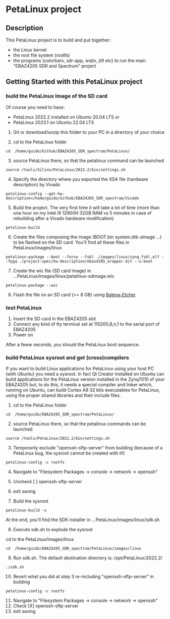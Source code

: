 # PetaLinux project
 
## Description

This PetaLinux project is to build and put together:
* the Linux kernel
* the root file system (rootfs)
* the programs (colorbars, sdr-app, wsjtx, jt9 etc)
to run the main "EBAZ4205 SDR and Spectrum" project

## Getting Started with this PetaLinux project

### build the PetaLinux Image of the SD card

Of course you need to have:
* PetaLinux 2022.2 installed on Ubuntu 20.04 LTS or 
* PetaLinux 2023.1 on Ubuntu 22.04 LTS

1. Git or download/unzip this folder to your PC in a directory of your choice

2. cd to the PetaLinux folder
```
cd  /home/guido/Github/EBAZ4205_SDR_spectrum/PetaLinux/ 
```
3. source PetaLinux there, so that the petalinux command can be launched
```
source /tools/Xilinx/PetaLinux/2022.2/bin/settings.sh 
```
4. Specify the directory where you exported the XSA file (hardware description) by Vivado
```
petalinux-config --get-hw-description=/home/guido/Github/EBAZ4205_SDR_spectrum/Vivado
```

5. Build the project. The very first time it will take a lot of time (more than one hour on my Intel i9 12900H 32GB RAM vs 5 minutes in case of rebuilding after a Vivado hardware modification)
```
petalinux-build
```
6. Create the files composing the image (BOOT.bin system.dtb uImage ...) to be flashed on the SD card. You'll find all these files in PetaLinux/images/linux
```
petalinux-package --boot --force --fsbl ./images/linux/zynq_fsbl.elf --fpga ./project-spec/hw-description/ebaz4205_wrapper.bit --u-boot
```
7. Create the wic file (SD card image) in ...PetaLinux/images/linux/petalinux-sdimage.wic
```
petalinux-package --wic
```
8. Flash the file on an SD card (>= 8 GB) using [Balena-Etcher](https://etcher.balena.io/)

### test PetaLinux

1. Insert the SD card in the EBAZ4205 slot
2. Connect any kind of tty terminal set at 115200,8,n,1 to the serial port of EBAZ4205
3. Power on 

After a feww seconds, you should the PetaLinux boot sequence.

### build PetaLinux sysroot and get (cross)compilers

If you want to build Linux applications for PetaLinux using your host PC (with Ubuntu) you need a sysroot. In fact Qt Creator installed on Ubuntu can build applications for the PetaLinux version installed in the Zynq7010 of your EBAZ4205 but, to do this, it needs a special compiler and linker which, running on Ubuntu, can build Cortex A9 32 bits executables for PetaLinux, using the proper shared libraries and their include files. 

1. cd to the PetaLinux folder
```
cd  /home/guido/EBAZ4205_SDR_spectrum/PetaLinux/ 
```
2. source PetaLinux there, so that the petalinux commands can be launched
```
source /tools/PetaLinux/2022.2/bin/settings.sh 
```

3. Temporarily exclude "openssh-sftp-server" from building (because of a PetaLinux bug, the sysroot cannot be created with it!)
```
petalinux-config -c rootfs 
```
4. Navigate to "Filesystem Packages  → console  → network  → openssh"
5. Uncheck [ ] openssh-sftp-server 
6. exit saving

7. Build the sysroot
```
petalinux-build -s
```
At the end, you'll find the SDK installer in ...PetaLinux/images/linux/sdk.sh

8. Execute sdk.sh to explode the sysroot

cd to the PetaLinux/images/linux
```
cd  /home/guido/EBAZ4205_SDR_spectrum/PetaLinux/images/linux
```
9. Run sdk.sh. The default destination directory is: /opt/PetaLinux/2022.2/
```
./sdk.sh
```
10. Revert what you did at step 3 re-including "openssh-sftp-server" in building
```
petalinux-config -c rootfs 
```
11. Navigate to "Filesystem Packages  → console  → network  → openssh"
12. Check [X] openssh-sftp-server 
13. exit saving
